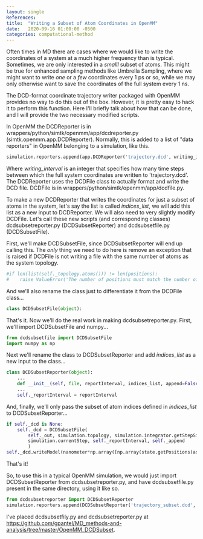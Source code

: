 ```yaml
---
layout: single
References:
title:  "Writing a Subset of Atom Coordinates in OpenMM"
date:   2020-09-16 01:00:00 -0500
categories: computational-method
---
```


Often times in MD there are cases where we would like to write the coordinates of a system at a much higher frequency than is typical. Sometimes, we are only interested in a *smalll* subset of atoms. This might be true for enhanced sampling methods like Umbrella Sampling, where we might want to write *one* or a *few* coordinates every 1 ps or so, while we may only otherwise want to save the coordinates of the full system every 1 ns.

The DCD-format coordinate trajectory writer packaged with OpenMM provides no way to do this out of the box. However, it is pretty easy to hack it to perform this function. Here I'll briefly talk about how that can be done, and I will provide the two necessary modified scripts.

In OpenMM the DCDReporter is in wrappers/python/simtk/openmm/app/dcdreporter.py (simtk.openmm.app.DCDReporter). Normally, this is added to a list of "data reporters" in OpenMM belonging to a simulation, like this.

```python
simulation.reporters.append(app.DCDReporter('trajectory.dcd', writing_interval))
```

Where *writing_interval* is an integer that specifies how many time steps between which the full system coordinates are written to 'trajectory.dcd'. The DCDReporter uses the DCDFile class to actually format and write the DCD file. DCDFile is in wrappers/python/simtk/openmm/app/dcdfile.py.



To make a new DCDReporter that writes the coordinates for just a subset of atoms in the system, let's say the list is called *indices_list*, we will add this list as a new input to DCDReporter. We will also need to very slightly modify DCDFile. Let's call these new scripts (and corresponding classes) dcdsubsetreporter.py (DCDSubsetReporter) and dcdsubsetfile.py (DCDSubsetFile).

First, we'll make DCDSubsetFile, since DCDSubsetReporter will end up calling this. The *only* thing we need to do here is remove an exception that is raised if DCDFile is not writing a file with the same number of atoms as the system topology.

```python
#if len(list(self._topology.atoms())) != len(positions):
#    raise ValueError('The number of positions must match the number of atoms')
```

And we'll also rename the class just to differentiate it from the DCDFile class...

```python
class DCDSubsetFile(object):
```



That's it. Now we'll do the real work in making dcdsubsetreporter.py. First, we'll import DCDSubsetFile and numpy...

```python
from dcdsubsetfile import DCDSubsetFile
import numpy as np
```

Next we'll rename the class to DCDSubsetReporter and add *indices_list* as a new input to the class...

```python
class DCDSubsetReporter(object):
    ...
    def __init__(self, file, reportInterval, indices_list, append=False, enforcePeriodicBox=None):
    ...
    self._reportInterval = reportInterval
```

And, finally, we'll only pass the subset of atom indices defined in *indices_list* to DCDSubsetReporter...

```python
if self._dcd is None:
    self._dcd = DCDSubsetFile(
        self._out, simulation.topology, simulation.integrator.getStepSize(),
        simulation.currentStep, self._reportInterval, self._append
        )
self._dcd.writeModel(nanometer*np.array([np.array(state.getPositions(asNumpy=True)[x]) for x in self._indices_list]), periodicBoxVectors=state.getPeriodicBoxVectors())
```

That's it!



So, to use this in a typical OpenMM simulation, we would just import DCDSubsetReporter from dcdsubsetreporter.py, and have dcdsubsetfile.py present in the same directory, using it like so.

```python
from dcdsubsetreporter import DCDSubsetReporter
simulation.reporters.append(DCDSubsetReporter('trajectory_subset.dcd', subset_writing_interval, indices_list))
```



I've placed dcdsubsetfily.py and dcdsubsetreporter.py at https://github.com/gpantel/MD_methods-and-analysis/tree/master/OpenMM_DCDSubset.